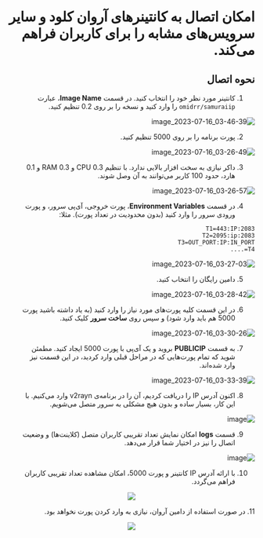 <div dir="rtl">
    
# امکان اتصال به کانتینرهای آروان کلود و سایر سرویس‌های مشابه را برای کاربران فراهم می‌کند.

## نحوه اتصال

1. کانتینر مورد نظر خود را انتخاب کنید. در قسمت **Image Name**، عبارت `omidrr/samuraiip` را وارد کنید و نسخه را بر روی 0.2 تنظیم کنید.

  <div dir="rtl">
  
![image_2023-07-16_03-46-39](https://github.com/omidRR/Arvancloud_Container_Port_Forward/assets/64539596/3bd1bb9b-46c7-465d-b940-2e6a9a2c3646)

2. پورت برنامه را بر روی 5000 تنظیم کنید.
   
  <div dir="rtl">


![image_2023-07-16_03-26-49](https://github.com/omidRR/Arvancloud_Container_Port_Forward/assets/64539596/3b3630b8-703b-404b-a90f-e8a50e72092b)

3. داکر نیازی به سخت افزار بالایی ندارد. با تنظیم 0.3 CPU و 0.3 RAM و 0.1 هارد، حدود 100 کاربر می‌توانند به آن وصل شوند.
   
  <div dir="rtl">


   ![image_2023-07-16_03-26-57](https://github.com/omidRR/Arvancloud_Container_Port_Forward/assets/64539596/bc26400a-bb98-4b99-8870-28120675837f)


4. در قسمت **Environment Variables**، پورت خروجی، آی‌پی سرور، و پورت ورودی سرور را وارد کنید (بدون محدودیت در تعداد پورت). مثلا:


  ``T1=443:IP:2083``
   <br>
   ``T2=2095:ip:2083``
   <br>
   ``T3=OUT_PORT:IP:IN_PORT``
   <br>
   ``T4=....``
   
   <div dir="rtl">

   ![image_2023-07-16_03-27-03](https://github.com/omidRR/Arvancloud_Container_Port_Forward/assets/64539596/92d669f5-18c3-4e75-b0d9-19e66f0eab15)

   
5.  دامین رایگان را انتخاب کنید.
      
  <div dir="rtl">

   ![image_2023-07-16_03-28-42](https://github.com/omidRR/Arvancloud_Container_Port_Forward/assets/64539596/8ab55c2e-10e5-44e3-afd4-642da20b1a95)

   

6. در این قسمت کلیه پورت‌های مورد نیاز را وارد کنید (به یاد داشته باشید پورت 5000 هم باید وارد شود) و سپس روی **ساخت سرور** کلیک کنید.
   
  <div dir="rtl">

   ![image_2023-07-16_03-30-26](https://github.com/omidRR/Arvancloud_Container_Port_Forward/assets/64539596/d05547ef-cb2c-4d7c-843f-92e6844e3963)

   


7. به قسمت **PUBLICIP** بروید و یک آی‌پی با پورت 5000 ایجاد کنید. مطمئن شوید که تمام پورت‌هایی که در مراحل قبلی وارد کردید، در این قسمت نیز وارد شده‌اند.
   
  <div dir="rtl">

![image_2023-07-16_03-33-39](https://github.com/omidRR/Arvancloud_Container_Port_Forward/assets/64539596/f7574a62-2ef4-499b-a3c6-76a1b820b12d)


8. اکنون آدرس IP را دریافت کردیم، آن را در برنامه‌ی v2rayn وارد می‌کنیم. با این کار، بسیار ساده و بدون هیچ مشکلی به سرور متصل می‌شویم.

  <div dir="rtl">

  ![image](https://github.com/omidRR/Arvancloud_Container_Port_Forward/assets/64539596/05a1b2cb-bcf5-49c1-8662-245bb10f6f9a)


    
9. قسمت **logs** امکان نمایش تعداد تقریبی کاربران متصل (کلاینت‌ها) و وضعیت اتصال را نیز در اختیار شما قرار می‌دهد.
    
  <div dir="rtl">

  ![image](https://github.com/omidRR/Arvancloud_Container_Port_Forward/assets/64539596/7205a27e-c933-49fc-8f84-8de68d2070b0)

10. با ارائه آدرس IP کانتینر و پورت 5000، امکان مشاهده تعداد تقریبی کاربران فراهم می‌گردد.

  <p align="center"><img  src="https://github.com/omidRR/Arvancloud_Container_Port_Forward/assets/64539596/a30f8c33-5338-41f0-bb1f-e4448b313948"></p>

  <div dir="rtl">
11. در صورت استفاده از دامین آروان، نیازی به وارد کردن پورت نخواهد بود.

  <br>
   <p align="center"><img  src="https://github.com/omidRR/Arvancloud_Container_Port_Forward/assets/64539596/4e09ab7f-1e8d-428e-a067-82f3018858b7"></p>

</div>
